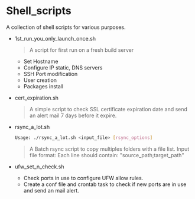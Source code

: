 # Shell_scripts

A collection of shell scripts for various purposes.

* 1st_run_you_only_launch_once.sh
    >A script for first run on a fresh build server
    - Set Hostname
    - Configure IP static, DNS servers
    - SSH Port modification
    - User creation
    - Packages install


* cert_expiration.sh
    >A simple script to check SSL certificate expiration date and send an alert mail 7 days before it expire. 


* rsync_a_lot.sh
    ```bash
    Usage: ./rsync_a_lot.sh <input_file> [rsync_options]
    ```
    >A Batch rsync script to copy multiples folders with a file list.
    Input file format: Each line should contain: "source_path;target_path"


* ufw_set_n_check.sh
    - Check ports in use to configure UFW allow rules.
    - Create a conf file and crontab task to check if new ports are in use and send an mail alert.